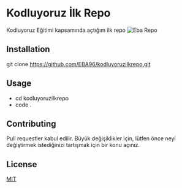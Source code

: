 # Kodluyoruz İlk Repo
Kodluyoruz Eğitimi kapsamında açtığım ilk repo
![Eba Repo](C:/Users/EBA/Documents/GitHub/kodluyoruzilkrepo/figures/ebaRepo.jpg)
## Installation
git clone https://github.com/EBA96/kodluyoruzilkrepo.git

## Usage 
- cd kodluyoruzilkrepo
- code .

## Contributing
Pull requestler kabul edilir. Büyük değişiklikler için, lütfen önce neyi değiştirmek istediğinizi tartışmak için bir konu açınız.

## License
[MIT](https://choosealicense.com/licenses/mit/)
